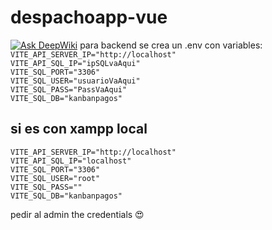 # despachoapp-vue
[![Ask DeepWiki](https://deepwiki.com/badge.svg)](https://deepwiki.com/nullpoint-Software/despachoapp-vue)
para backend se crea un .env con variables:<br/>
`VITE_API_SERVER_IP="http://localhost"`<br/>
`VITE_API_SQL_IP="ipSQLvaAqui"`<br/>
`VITE_SQL_PORT="3306"`<br/>
`VITE_SQL_USER="usuarioVaAqui"`<br/>
`VITE_SQL_PASS="PassVaAqui"`<br/>
`VITE_SQL_DB="kanbanpagos"`<br/>

## si es con xampp local
`VITE_API_SERVER_IP="http://localhost"`<br/>
`VITE_API_SQL_IP="localhost"`<br/>
`VITE_SQL_PORT="3306"`<br/>
`VITE_SQL_USER="root"`<br/>
`VITE_SQL_PASS=""`<br/>
`VITE_SQL_DB="kanbanpagos"`<br/>

pedir al admin the credentials 😍
